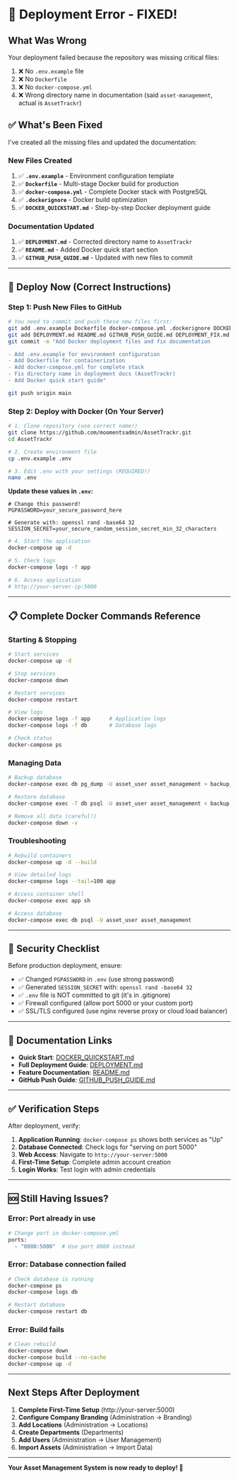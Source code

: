 # 🔧 Deployment Error - FIXED!

## What Was Wrong

Your deployment failed because the repository was missing critical files:
1. ❌ No `.env.example` file
2. ❌ No `Dockerfile` 
3. ❌ No `docker-compose.yml`
4. ❌ Wrong directory name in documentation (said `asset-management`, actual is `AssetTrackr`)

## ✅ What's Been Fixed

I've created all the missing files and updated the documentation:

### New Files Created
1. ✅ **`.env.example`** - Environment configuration template
2. ✅ **`Dockerfile`** - Multi-stage Docker build for production
3. ✅ **`docker-compose.yml`** - Complete Docker stack with PostgreSQL
4. ✅ **`.dockerignore`** - Docker build optimization
5. ✅ **`DOCKER_QUICKSTART.md`** - Step-by-step Docker deployment guide

### Documentation Updated
1. ✅ **`DEPLOYMENT.md`** - Corrected directory name to `AssetTrackr`
2. ✅ **`README.md`** - Added Docker quick start section
3. ✅ **`GITHUB_PUSH_GUIDE.md`** - Updated with new files to commit

---

## 🚀 Deploy Now (Correct Instructions)

### Step 1: Push New Files to GitHub

```bash
# You need to commit and push these new files first:
git add .env.example Dockerfile docker-compose.yml .dockerignore DOCKER_QUICKSTART.md
git add DEPLOYMENT.md README.md GITHUB_PUSH_GUIDE.md DEPLOYMENT_FIX.md
git commit -m "Add Docker deployment files and fix documentation

- Add .env.example for environment configuration
- Add Dockerfile for containerization
- Add docker-compose.yml for complete stack
- Fix directory name in deployment docs (AssetTrackr)
- Add Docker quick start guide"

git push origin main
```

### Step 2: Deploy with Docker (On Your Server)

```bash
# 1. Clone repository (use correct name!)
git clone https://github.com/moomentsadmin/AssetTrackr.git
cd AssetTrackr

# 2. Create environment file
cp .env.example .env

# 3. Edit .env with your settings (REQUIRED!)
nano .env
```

**Update these values in `.env`:**
```env
# Change this password!
PGPASSWORD=your_secure_password_here

# Generate with: openssl rand -base64 32
SESSION_SECRET=your_secure_random_session_secret_min_32_characters
```

```bash
# 4. Start the application
docker-compose up -d

# 5. Check logs
docker-compose logs -f app

# 6. Access application
# http://your-server-ip:5000
```

---

## 📋 Complete Docker Commands Reference

### Starting & Stopping

```bash
# Start services
docker-compose up -d

# Stop services
docker-compose down

# Restart services
docker-compose restart

# View logs
docker-compose logs -f app      # Application logs
docker-compose logs -f db       # Database logs

# Check status
docker-compose ps
```

### Managing Data

```bash
# Backup database
docker-compose exec db pg_dump -U asset_user asset_management > backup_$(date +%Y%m%d).sql

# Restore database
docker-compose exec -T db psql -U asset_user asset_management < backup.sql

# Remove all data (careful!)
docker-compose down -v
```

### Troubleshooting

```bash
# Rebuild containers
docker-compose up -d --build

# View detailed logs
docker-compose logs --tail=100 app

# Access container shell
docker-compose exec app sh

# Access database
docker-compose exec db psql -U asset_user asset_management
```

---

## 🔐 Security Checklist

Before production deployment, ensure:

- ✅ Changed `PGPASSWORD` in `.env` (use strong password)
- ✅ Generated `SESSION_SECRET` with: `openssl rand -base64 32`
- ✅ `.env` file is NOT committed to git (it's in .gitignore)
- ✅ Firewall configured (allow port 5000 or your custom port)
- ✅ SSL/TLS configured (use nginx reverse proxy or cloud load balancer)

---

## 📖 Documentation Links

- **Quick Start**: [DOCKER_QUICKSTART.md](DOCKER_QUICKSTART.md)
- **Full Deployment Guide**: [DEPLOYMENT.md](DEPLOYMENT.md)
- **Feature Documentation**: [README.md](README.md)
- **GitHub Push Guide**: [GITHUB_PUSH_GUIDE.md](GITHUB_PUSH_GUIDE.md)

---

## ✅ Verification Steps

After deployment, verify:

1. **Application Running**: `docker-compose ps` shows both services as "Up"
2. **Database Connected**: Check logs for "serving on port 5000"
3. **Web Access**: Navigate to `http://your-server:5000`
4. **First-Time Setup**: Complete admin account creation
5. **Login Works**: Test login with admin credentials

---

## 🆘 Still Having Issues?

### Error: Port already in use
```bash
# Change port in docker-compose.yml
ports:
  - "8080:5000"  # Use port 8080 instead
```

### Error: Database connection failed
```bash
# Check database is running
docker-compose ps
docker-compose logs db

# Restart database
docker-compose restart db
```

### Error: Build fails
```bash
# Clean rebuild
docker-compose down
docker-compose build --no-cache
docker-compose up -d
```

---

## Next Steps After Deployment

1. **Complete First-Time Setup** (http://your-server:5000)
2. **Configure Company Branding** (Administration → Branding)
3. **Add Locations** (Administration → Locations)
4. **Create Departments** (Departments)
5. **Add Users** (Administration → User Management)
6. **Import Assets** (Administration → Import Data)

---

**Your Asset Management System is now ready to deploy! 🎉**
